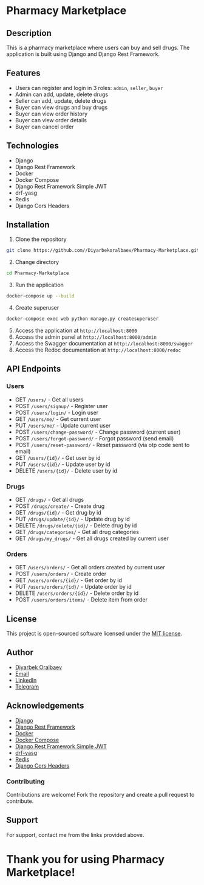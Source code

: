 # Pharmacy Marketplace
## Description
This is a pharmacy marketplace where users can buy and sell drugs. The application is built using Django and Django Rest Framework.
## Features
- Users can register and login in 3 roles: `admin`, `seller`, `buyer`
- Admin can add, update, delete drugs
- Seller can add, update, delete drugs
- Buyer can view drugs and buy drugs
- Buyer can view order history
- Buyer can view order details
- Buyer can cancel order

## Technologies
- Django
- Django Rest Framework
- Docker
- Docker Compose
- Django Rest Framework Simple JWT
- drf-yasg
- Redis
- Django Cors Headers

## Installation
1. Clone the repository
```bash
git clone https://github.com//Diyarbekoralbaev/Pharmacy-Marketplace.git
```
2. Change directory
```bash
cd Pharmacy-Marketplace
```
3. Run the application
```bash
docker-compose up --build
```
4. Create superuser
```bash
docker-compose exec web python manage.py createsuperuser
```
5. Access the application at `http://localhost:8000`
6. Access the admin panel at `http://localhost:8000/admin`
7. Access the Swagger documentation at `http://localhost:8000/swagger`
8. Access the Redoc documentation at `http://localhost:8000/redoc`

## API Endpoints
### Users
- GET `/users/` - Get all users
- POST `/users/signup/` - Register user
- POST `/users/login/` - Login user
- GET `/users/me/` - Get current user
- PUT `/users/me/` - Update current user
- POST `/users/change-password/` - Change password (current user)
- POST `/users/forgot-password/` - Forgot password (send email)
- POST `/users/reset-password/` - Reset password (via otp code sent to email)
- GET `/users/{id}/` - Get user by id
- PUT `/users/{id}/` - Update user by id
- DELETE `/users/{id}/` - Delete user by id

### Drugs
- GET `/drugs/` - Get all drugs
- POST `/drugs/create/` - Create drug
- GET `/drugs/{id}/` - Get drug by id
- PUT `/drugs/update/{id}/` - Update drug by id
- DELETE `/drugs/delete/{id}/` - Delete drug by id
- GET `/drugs/categories/` - Get all drug categories
- GET `/drugs/my_drugs/` - Get all drugs created by current user

### Orders
- GET `/users/orders/` - Get all orders created by current user
- POST `/users/orders/` - Create order
- GET `/users/orders/{id}/` - Get order by id
- PUT `/users/orders/{id}/` - Update order by id
- DELETE `/users/orders/{id}/` - Delete order by id
- POST `/users/orders/items/` - Delete item from order

## License
This project is open-sourced software licensed under the [MIT license](https://github.com//Diyarbekoralbaev/Pharmacy-Marketplace/blob/main/LICENSE).

## Author
- [Diyarbek Oralbaev](https://github.com//Diyarbekoralbaev/)
- [Email](mailto:diyarbekdev@gmail.com)
- [LinkedIn](https://www.linkedin.com/in/diyarbek-oralbaev/)
- [Telegram](https://t.me/Diyarbek_Dev)

## Acknowledgements
- [Django](https://www.djangoproject.com/)
- [Django Rest Framework](https://www.django-rest-framework.org/)
- [Docker](https://www.docker.com/)
- [Docker Compose](https://docs.docker.com/compose/)
- [Django Rest Framework Simple JWT](https://django-rest-framework-simplejwt.readthedocs.io/en/latest/)
- [drf-yasg](https://drf-yasg.readthedocs.io/en/stable/)
- [Redis](https://redis.io/)
- [Django Cors Headers](https://pypi.org/project/django-cors-headers/)

### Contributing
Contributions are welcome! Fork the repository and create a pull request to contribute.

## Support
For support, contact me from the links provided above.

# Thank you for using Pharmacy Marketplace!
